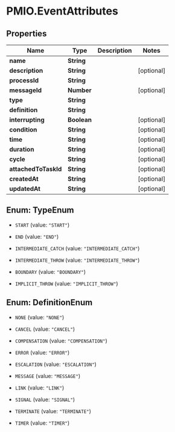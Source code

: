 # PMIO.EventAttributes

## Properties
Name | Type | Description | Notes
------------ | ------------- | ------------- | -------------
**name** | **String** |  | 
**description** | **String** |  | [optional] 
**processId** | **String** |  | 
**messageId** | **Number** |  | [optional] 
**type** | **String** |  | 
**definition** | **String** |  | 
**interrupting** | **Boolean** |  | [optional] 
**condition** | **String** |  | [optional] 
**time** | **String** |  | [optional] 
**duration** | **String** |  | [optional] 
**cycle** | **String** |  | [optional] 
**attachedToTaskId** | **String** |  | [optional] 
**createdAt** | **String** |  | [optional] 
**updatedAt** | **String** |  | [optional] 


<a name="TypeEnum"></a>
## Enum: TypeEnum


* `START` (value: `"START"`)

* `END` (value: `"END"`)

* `INTERMEDIATE_CATCH` (value: `"INTERMEDIATE_CATCH"`)

* `INTERMEDIATE_THROW` (value: `"INTERMEDIATE_THROW"`)

* `BOUNDARY` (value: `"BOUNDARY"`)

* `IMPLICIT_THROW` (value: `"IMPLICIT_THROW"`)




<a name="DefinitionEnum"></a>
## Enum: DefinitionEnum


* `NONE` (value: `"NONE"`)

* `CANCEL` (value: `"CANCEL"`)

* `COMPENSATION` (value: `"COMPENSATION"`)

* `ERROR` (value: `"ERROR"`)

* `ESCALATION` (value: `"ESCALATION"`)

* `MESSAGE` (value: `"MESSAGE"`)

* `LINK` (value: `"LINK"`)

* `SIGNAL` (value: `"SIGNAL"`)

* `TERMINATE` (value: `"TERMINATE"`)

* `TIMER` (value: `"TIMER"`)




